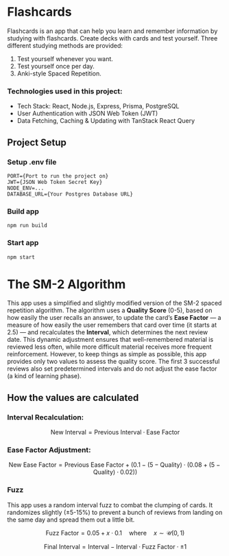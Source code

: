 # Flashcards

Flashcards is an app that can help you learn and remember information by studying with flashcards. Create decks with cards and test yourself. Three different studying methods are provided:
1. Test yourself whenever you want.
2. Test yourself once per day.
3. Anki-style Spaced Repetition.

### Technologies used in this project:
- Tech Stack: React, Node.js, Express, Prisma, PostgreSQL
- User Authentication with JSON Web Token (JWT)
- Data Fetching, Caching & Updating with TanStack React Query

## Project Setup

### Setup .env file

```
PORT={Port to run the project on}
JWT={JSON Web Token Secret Key}
NODE_ENV=...
DATABASE_URL={Your Postgres Database URL}
```

### Build app

```
npm run build
```

### Start app

```
npm start
```

# The SM-2 Algorithm

This app uses a simplified and slightly modified version of the SM-2 spaced repetition algorithm. The algorithm uses a **Quality Score** (0-5), based on how easily the user recalls an answer, to update the card’s **Ease Factor** — a measure of how easily the user remembers that card over time (it starts at 2.5) — and recalculates the **Interval**, which determines the next review date. This dynamic adjustment ensures that well-remembered material is reviewed less often, while more difficult material receives more frequent reinforcement. However, to keep things as simple as possible, this app provides only two values to assess the quality score. The first 3 successful reviews also set predetermined intervals and do not adjust the ease factor (a kind of learning phase).

## How the values are calculated
### Interval Recalculation:
```math
\text{New Interval}=\text{Previous Interval} \cdot \text{Ease Factor}
```

### Ease Factor Adjustment:
```math
\text{New Ease Factor}=\text{Previous Ease Factor} + (0.1 - (5 - \text{Quality}) \cdot (0.08 + (5 - \text{Quality}) \cdot 0.02))
```

### Fuzz
This app uses a random interval fuzz to combat the clumping of cards. It randomizes slightly (±5-15%) to prevent a bunch of reviews from landing on the same day and spread them out a little bit.
```math
\text{Fuzz Factor}=0.05 + x \cdot 0.1 \quad \text{} \text{} \text{} \text{where} \text{} \text{} \text{} \quad x\sim\mathcal{U}(0,1)
```
```math
\text{Final Interval}=\text{Interval} - \text{Interval} \cdot \text{Fuzz Factor} \cdot \pm1
```
